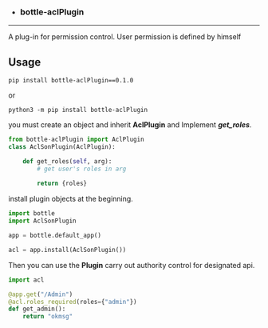 + ### bottle-aclPlugin

---

A plug-in for permission control. User permission is defined by himself



## Usage

~~~text
pip install bottle-aclPlugin==0.1.0
~~~

or

~~~text
python3 -m pip install bottle-aclPlugin
~~~



you must create an object and inherit  **AclPlugin** and Implement  ***get_roles***.

~~~python
from bottle-aclPlugin import AclPlugin
class AclSonPlugin(AclPlugin):

    def get_roles(self, arg):
        # get user's roles in arg
        
        return {roles}
~~~



install plugin objects at the beginning.

~~~python
import bottle
import AclSonPlugin

app = bottle.default_app()

acl = app.install(AclSonPlugin())
~~~



Then you can use the **Plugin** carry out authority control for designated api.

~~~python
import acl

@app.get("/Admin")
@acl.roles_required(roles={"admin"})
def get_admin():
    return "okmsg"
~~~



